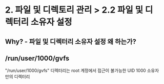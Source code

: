 # 2. 파일 및 디렉토리 관리 > 2.2 파일 및 디렉터리 소유자 설정
## Why? - 파일 및 디렉터리 소유자 설정 왜 하는가?


## /run/user/1000/gvfs 
"/run/user/1000/gvfs" 디렉터리는 root 계정에서 접근이 불가능한 UID 1000 소유자만의 디렉터리